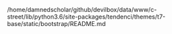 /home/damnedscholar/github/devilbox/data/www/c-street/lib/python3.6/site-packages/tendenci/themes/t7-base/static/bootstrap/README.md